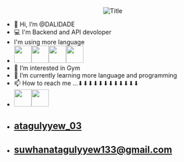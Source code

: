 <div align="center">
  <img src="https://readme-typing-svg.herokuapp.com?font=TimesNewRoman&color=%2831C2FF&size=40&center=true&vCenter=true&height=60&width=600&lines=Hi👋+I'm+DALIDADE;I'I'm+Backend+and+API+developer!" alt="Title"></img>
  </div>
  
  
  


- 👋 Hi, I’m @DALIDADE
- 💻 I'm Backend and API devoloper
- I'm using more language
- <img src="https://upload.wikimedia.org/wikipedia/commons/c/c3/Python-logo-notext.svg" width="40" height="40"><img src="https://camo.githubusercontent.com/537f66454b766b0…c6f676f2e636f6d2f6c6f676f732f646a616e676f2e737667" width="40" height="40"><img src="https://upload.wikimedia.org/wikipedia/commons/c/c3/Python-logo-notext.svg" width="40" height="40"><img src="https://upload.wikimedia.org/wikipedia/commons/c/c3/Python-logo-notext.svg" width="40" height="40">
- 👀 I’m interested in Gym
- 🌱 I’m currently learning more language and programming
- 📫 How to reach me ...⬇⬇⬇⬇⬇⬇⬇⬇⬇⬇⬇⬇
- <a href="https://www.instagram.com/atagulyyew_03"><img src="https://upload.wikimedia.org/wikipedia/commons/e/e7/Instagram_logo_2016.svg" width="40" height="40"></a><a href="https://www.gmail.com/"><img src="https://upload.wikimedia.org/wikipedia/commons/2/24/Gmail_Faenza.svg" width="40" height="40">
- <h2>atagulyyew_03</h2>
- <h2>suwhanatagulyyew133@gmail.com</h2>

<!---
DALIDADE/DALIDADE is a ✨ special ✨ repository because its `README.md` (this file) appears on your GitHub profile.
You can click the Preview link to take a look at your changes.
--->
